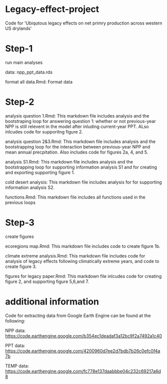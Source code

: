 # Legacy-effect-project
Code for 'Ubiqutous legacy effects on net primry production across western US drylands'

# Step-1 
run main analyses  

data: npp_ppt_data.rds

format all data.Rmd: Format data 

# Step-2 

analysis question 1.Rmd: This markdown file includes analysis and the bootstraping loop for answering question 1: whether or not previous-year NPP is still relevent in the model after inluding current-year PPT. ALso inlcudes code for supporitng figure 2.

analysis question 2&3.Rmd: This markdown file includes analysis and the bootstrapping loop for the interaction between previous-year NPP and mean annual precpitation. Also includes code for figures 2a, 4, and 5. 

analysis S1.Rmd: This markdown file includes analysis and the bootstrapping loop for supporting information analysis S1 and for creating and exporting supporting figure 1.

cold desert analysis: This markdown file includes analysis for for supporting information analysis S2. 

functions.Rmd: This markdown file includes all functions used in the previous loops 


# Step-3
create figures  

ecoregions map.Rmd: This markdown file includes code to create figure 1b. 

climate extreme analysis.Rmd: This markdown file includes code for analysis of legacy effects following climatically extreme years, and code to create figure 3.

figures for legacy paper.Rmd: This markdown file inlcudes code for creating figure 2, and supporting figure 5,6,and 7. 

# additional information

Code for extracting data from Google Earth Engine can be found at the following:

NPP data: https://code.earthengine.google.com/b354ec1deadaf3a12bc9f2a7492a1c40 

PPT data: https://code.earthengine.google.com/4200960d7ee2d7bdb7b26c0efc0f4a7b

TEMP data: https://code.earthengine.google.com/fc778e137daabbbe04c232c69217a6d8

